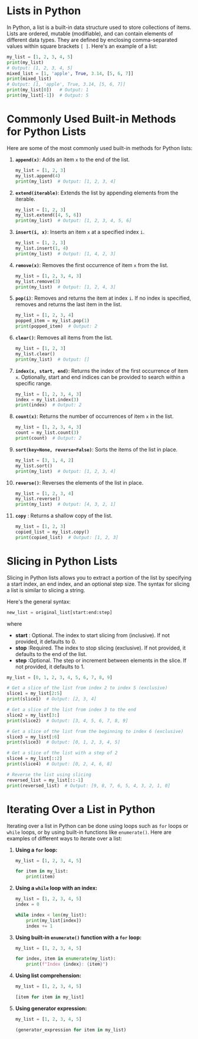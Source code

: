 # Lists in Python

In Python, a list is a built-in data structure used to store collections of items. Lists are ordered, mutable (modifiable), and can contain elements of different data types. They are defined by enclosing comma-separated values within square brackets `[ ]`. Here's an example of a list:

```python
my_list = [1, 2, 3, 4, 5]
print(my_list)
# Output: [1, 2, 3, 4, 5]
mixed_list = [1, 'apple', True, 3.14, [5, 6, 7]]
print(mixed_list)
# Output: [1, 'apple', True, 3.14, [5, 6, 7]]
print(my_list[0])   # Output: 1
print(my_list[-1])  # Output: 5
```
# Commonly Used Built-in Methods for Python Lists

Here are some of the most commonly used built-in methods for Python lists:

1. **`append(x)`**: Adds an item `x` to the end of the list.

    ```python
    my_list = [1, 2, 3]
    my_list.append(4)
    print(my_list)  # Output: [1, 2, 3, 4]
    ```

2. **`extend(iterable)`**: Extends the list by appending elements from the iterable.

    ```python
    my_list = [1, 2, 3]
    my_list.extend([4, 5, 6])
    print(my_list)  # Output: [1, 2, 3, 4, 5, 6]
    ```

3. **`insert(i, x)`**: Inserts an item `x` at a specified index `i`.

    ```python
    my_list = [1, 2, 3]
    my_list.insert(1, 4)
    print(my_list)  # Output: [1, 4, 2, 3]
    ```

4. **`remove(x)`**: Removes the first occurrence of item `x` from the list.

    ```python
    my_list = [1, 2, 3, 4, 3]
    my_list.remove(3)
    print(my_list)  # Output: [1, 2, 4, 3]
    ```

5. **`pop(i)`**: Removes and returns the item at index `i`. If no index is specified, removes and returns the last item in the list.

    ```python
    my_list = [1, 2, 3, 4]
    popped_item = my_list.pop(1)
    print(popped_item)  # Output: 2
    ```

6. **`clear()`**: Removes all items from the list.

    ```python
    my_list = [1, 2, 3]
    my_list.clear()
    print(my_list)  # Output: []
    ```

7. **`index(x, start, end)`**: Returns the index of the first occurrence of item `x`. Optionally, start and end indices can be provided to search within a specific range.

    ```python
    my_list = [1, 2, 3, 4, 3]
    index = my_list.index(3)
    print(index)  # Output: 2
    ```

8. **`count(x)`**: Returns the number of occurrences of item `x` in the list.

    ```python
    my_list = [1, 2, 3, 4, 3]
    count = my_list.count(3)
    print(count)  # Output: 2
    ```

9. **`sort(key=None, reverse=False)`**: Sorts the items of the list in place.

    ```python
    my_list = [3, 1, 4, 2]
    my_list.sort()
    print(my_list)  # Output: [1, 2, 3, 4]
    ```

10. **`reverse()`**: Reverses the elements of the list in place.

    ```python
    my_list = [1, 2, 3, 4]
    my_list.reverse()
    print(my_list)  # Output: [4, 3, 2, 1]
    ```

11. **`copy`** : Returns a shallow copy of the list.

    ```python
    my_list = [1, 2, 3]
    copied_list = my_list.copy()
    print(copied_list)  # Output: [1, 2, 3]
    ```

# Slicing in Python Lists

Slicing in Python lists allows you to extract a portion of the list by specifying a start index, an end index, and an optional step size. The syntax for slicing a list is similar to slicing a string.

Here's the general syntax:

```python
new_list = original_list[start:end:step]
```
where

- **start** : Optional. The index to start slicing from (inclusive). If not provided, it defaults to 0.
- **stop**  :Required. The index to stop slicing (exclusive). If not provided, it defaults to the end of the list.
- **step**  :Optional. The step or increment between elements in the slice. If not provided, it defaults to 1.

```python
my_list = [0, 1, 2, 3, 4, 5, 6, 7, 8, 9]

# Get a slice of the list from index 2 to index 5 (exclusive)
slice1 = my_list[2:5]
print(slice1)  # Output: [2, 3, 4]

# Get a slice of the list from index 3 to the end
slice2 = my_list[3:]
print(slice2)  # Output: [3, 4, 5, 6, 7, 8, 9]

# Get a slice of the list from the beginning to index 6 (exclusive)
slice3 = my_list[:6]
print(slice3)  # Output: [0, 1, 2, 3, 4, 5]

# Get a slice of the list with a step of 2
slice4 = my_list[::2]
print(slice4)  # Output: [0, 2, 4, 6, 8]

# Reverse the list using slicing
reversed_list = my_list[::-1]
print(reversed_list)  # Output: [9, 8, 7, 6, 5, 4, 3, 2, 1, 0]

```

# Iterating Over a List in Python

Iterating over a list in Python can be done using loops such as `for` loops or `while` loops, or by using built-in functions like `enumerate()`. Here are examples of different ways to iterate over a list:

1. **Using a `for` loop:**

    ```python
    my_list = [1, 2, 3, 4, 5]

    for item in my_list:
        print(item)
    ```

2. **Using a `while` loop with an index:**

    ```python
    my_list = [1, 2, 3, 4, 5]
    index = 0

    while index < len(my_list):
        print(my_list[index])
        index += 1
    ```

3. **Using built-in `enumerate()` function with a `for` loop:**

    ```python
    my_list = [1, 2, 3, 4, 5]

    for index, item in enumerate(my_list):
        print(f"Index {index}: {item}")
    ```

4. **Using list comprehension:**

    ```python
    my_list = [1, 2, 3, 4, 5]

    [item for item in my_list]
    ```

5. **Using generator expression:**

    ```python
    my_list = [1, 2, 3, 4, 5]

    (generator_expression for item in my_list)
    ```





